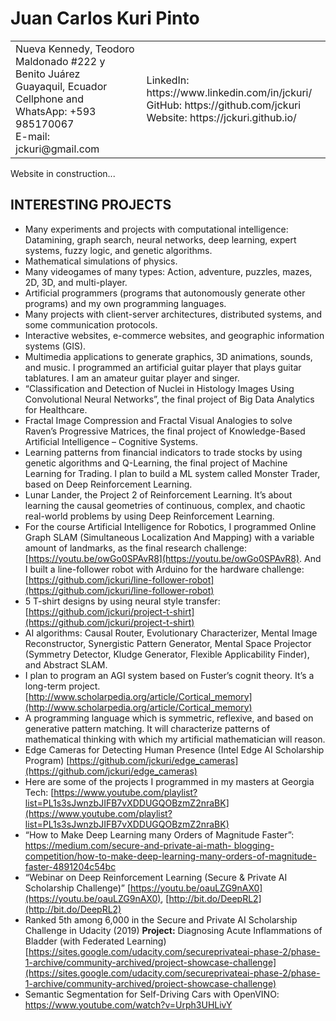 # Juan Carlos Kuri Pinto

<table border="0">
  <tr>
    <td>
      Nueva Kennedy, Teodoro Maldonado #222 y Benito Juárez<br/>
      Guayaquil, Ecuador<br/>
      Cellphone and WhatsApp: +593 985170067<br/>
      E-mail: jckuri@gmail.com
    </td>
    <td>
      LinkedIn: https://www.linkedin.com/in/jckuri/<br/>
      GitHub: https://github.com/jckuri<br/>
      Website: https://jckuri.github.io/
    </td>
  </tr>
</table>

Website in construction...

## INTERESTING PROJECTS

* Many experiments and projects with computational intelligence: Datamining, graph search, neural networks, deep learning, expert systems, fuzzy logic, and genetic algorithms.
* Mathematical simulations of physics.
* Many videogames of many types: Action, adventure, puzzles, mazes, 2D, 3D, and multi-player.
* Artificial programmers (programs that autonomously generate other programs) and my own programming languages.
* Many projects with client-server architectures, distributed systems, and some communication protocols.
* Interactive websites, e-commerce websites, and geographic information systems (GIS).
* Multimedia applications to generate graphics, 3D animations, sounds, and music. I programmed an artificial guitar player that plays guitar tablatures. I am an amateur guitar player and singer.
* “Classification and Detection of Nuclei in Histology Images Using Convolutional Neural Networks”, the final project of Big Data Analytics for Healthcare.
* Fractal Image Compression and Fractal Visual Analogies to solve Raven’s Progressive Matrices, the final project of Knowledge-Based Artificial Intelligence – Cognitive Systems.
* Learning patterns from financial indicators to trade stocks by using genetic algorithms and Q-Learning, the final project of Machine Learning for Trading. I plan to build a ML system called Monster Trader, based on Deep Reinforcement Learning.
* Lunar Lander, the Project 2 of Reinforcement Learning. It’s about learning the causal geometries of continuous, complex, and chaotic real-world problems by using Deep Reinforcement Learning.
* For the course Artificial Intelligence for Robotics, I programmed Online Graph SLAM (Simultaneous Localization And Mapping) with a variable amount of landmarks, as the final research challenge: [https://youtu.be/owGo0SPAvR8](https://youtu.be/owGo0SPAvR8). And I built a line-follower robot with Arduino for the hardware challenge: [https://github.com/jckuri/line-follower-robot](https://github.com/jckuri/line-follower-robot)
* 5 T-shirt designs by using neural style transfer: [https://github.com/jckuri/project-t-shirt](https://github.com/jckuri/project-t-shirt)
* AI algorithms: Causal Router, Evolutionary Characterizer, Mental Image Reconstructor, Synergistic Pattern Generator, Mental Space Projector (Symmetry Detector, Kludge Generator, Flexible Applicability Finder), and Abstract SLAM.
* I plan to program an AGI system based on Fuster’s cognit theory. It’s a long-term project. [http://www.scholarpedia.org/article/Cortical_memory](http://www.scholarpedia.org/article/Cortical_memory)
* A programming language which is symmetric, reflexive, and based on generative pattern matching. It will characterize patterns of mathematical thinking with which my artificial mathematician will reason.
* Edge Cameras for Detecting Human Presence (Intel Edge AI Scholarship Program) [https://github.com/jckuri/edge_cameras](https://github.com/jckuri/edge_cameras)
* Here are some of the projects I programmed in my masters at Georgia Tech: [https://www.youtube.com/playlist?list=PL1s3sJwnzbJIFB7vXDDUGQOBzmZ2nraBK](https://www.youtube.com/playlist?list=PL1s3sJwnzbJIFB7vXDDUGQOBzmZ2nraBK)
* “How to Make Deep Learning many Orders of Magnitude Faster”: [https://medium.com/secure-and-private-ai-math-
blogging-competition/how-to-make-deep-learning-many-orders-of-magnitude-faster-4891204c54bc](https://medium.com/secure-and-private-ai-math-blogging-competition/how-to-make-deep-learning-many-orders-of-magnitude-faster-4891204c54bc)
* “Webinar on Deep Reinforcement Learning (Secure & Private AI Scholarship Challenge)”
[https://youtu.be/oauLZG9nAX0](https://youtu.be/oauLZG9nAX0), [http://bit.do/DeepRL2](http://bit.do/DeepRL2)
* Ranked 5th among 6,000 in the Secure and Private AI Scholarship Challenge in Udacity (2019)
**Project:** Diagnosing Acute Inflammations of Bladder (with Federated Learning) [https://sites.google.com/udacity.com/secureprivateai-phase-2/phase-1-archive/community-archived/project-showcase-challenge](https://sites.google.com/udacity.com/secureprivateai-phase-2/phase-1-archive/community-archived/project-showcase-challenge)
* Semantic Segmentation for Self-Driving Cars with OpenVINO: https://www.youtube.com/watch?v=Urph3UHLivY

